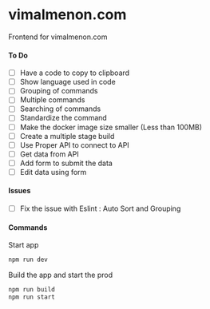 # vimalmenon.com

Frontend for vimalmenon.com

#### To Do

- [ ] Have a code to copy to clipboard
- [ ] Show language used in code
- [ ] Grouping of commands
- [ ] Multiple commands
- [ ] Searching of commands
- [ ] Standardize the command
- [ ] Make the docker image size smaller (Less than 100MB)
- [ ] Create a multiple stage build
- [ ] Use Proper API to connect to API
- [ ] Get data from API
- [ ] Add form to submit the data
- [ ] Edit data using form

#### Issues

- [ ] Fix the issue with Eslint : Auto Sort and Grouping

#### Commands

Start app

```sh
npm run dev
```

Build the app and start the prod

```sh
npm run build
npm run start
```
